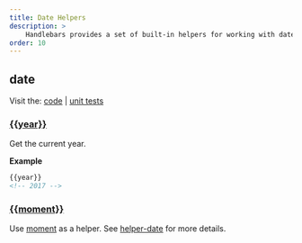 ```yaml
---
title: Date Helpers
description: >
    Handlebars provides a set of built-in helpers for working with dates. These helpers are used to format and manipulate dates, making it easier to display date information in a readable format.
order: 10
---
```


## date

Visit the: [code](https://github.com/jaredwray/fumanchu/tree/main/helpers/lib/date.js) | [unit tests](https://github.com/jaredwray/fumanchu/tree/main/helpers/test/date.js)

### [{{year}}](https://github.com/jaredwray/fumanchu/tree/main/helpers/lib/date.js#L15)

Get the current year.

**Example**

```html
{{year}}
<!-- 2017 -->
```

### [{{moment}}](https://github.com/jaredwray/fumanchu/tree/main/helpers/lib/date.js#L24)

Use [moment](http://momentjs.com) as a helper. See [helper-date](https://github.com/helpers/helper-date) for more details.
